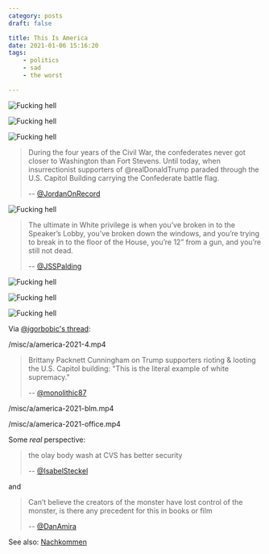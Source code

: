 ```yaml
---
category: posts
draft: false

title: This Is America
date: 2021-01-06 15:16:20
tags:
    - politics
    - sad
    - the worst

---
```


![Fucking hell](/misc/a/america-2021.jpg)

![Fucking hell](/misc/a/america-2021-2.jpg)

![Fucking hell](/misc/a/america-2021-camancho.jpeg)

> During the four years of the Civil War, the confederates never got closer to Washington than Fort Stevens. Until today, when insurrectionist supporters of @realDonaldTrump paraded through the U.S. Capitol Building carrying the Confederate battle flag.
>
> -- [@JordanOnRecord](https://twitter.com/JordanOnRecord/status/1346931938955812866/photo/1)

![Fucking hell](/misc/a/america-2021-3.jpeg)

> The ultimate in White privilege is when you’ve broken in to the Speaker’s Lobby, you’ve broken down the windows, and you’re trying to break in to the floor of the House, you’re 12” from a gun, and you’re still not dead.
>
> -- [@JSSPalding](https://twitter.com/JSSpalding/status/1346935326426599424)

![Fucking hell](/misc/a/america-2021-5.jpeg)

![Fucking hell](/misc/a/america-2021-6.jpg)

![Fucking hell](/misc/a/america-2021-7.jpg)

Via [@igorbobic's thread](https://twitter.com/igorbobic/status/1346911809274478594):

/misc/a/america-2021-4.mp4

> Brittany Packnett Cunningham on Trump supporters rioting & looting the U.S. Capitol building: "This is the literal example of white supremacy."
>
> -- [@monolithic87](https://twitter.com/monolithic87/status/1347059317061652480)

/misc/a/america-2021-blm.mp4

/misc/a/america-2021-office.mp4

Some _real_ perspective:

> the olay body wash at CVS has better security
>
> -- [@IsabelSteckel](https://twitter.com/IsabelSteckel/status/1346913507959304192)

and

> Can’t believe the creators of the monster have lost control of the monster, is there any precedent for this in books or film
>
> -- [@DanAmira](https://twitter.com/DanAmira/status/1346904343413465090)

See also: [Nachkommen](/posts/f7f500f59e795184a53b0c9a36815534)

